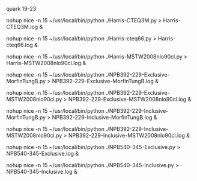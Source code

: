 quark 19-23

nohup nice -n 15 ~/usr/local/bin/python ./Harris-CTEQ3M.py > Harris-CTEQ3M.log &

nohup nice -n 15 ~/usr/local/bin/python ./Harris-cteq66.py > Harris-cteq66.log &

nohup nice -n 15 ~/usr/local/bin/python ./Harris-MSTW2008nlo90cl.py > Harris-MSTW2008nlo90cl.log &

nohup nice -n 15 ~/usr/local/bin/python ./NPB392-229-Exclusive-MorfinTungB.py > NPB392-229-Exclusive-MorfinTungB.log &

nohup nice -n 15 ~/usr/local/bin/python ./NPB392-229-Exclusive-MSTW2008nlo90cl.py > NPB392-229-Exclusive-MSTW2008nlo90cl.log &

nohup nice -n 15 ~/usr/local/bin/python ./NPB392-229-Inclusive-MorfinTungB.py > NPB392-229-Inclusive-MorfinTungB.log &

nohup nice -n 15 ~/usr/local/bin/python ./NPB392-229-Inclusive-MSTW2008nlo90cl.py > NPB392-229-Inclusive-MSTW2008nlo90cl.log &

nohup nice -n 15 ~/usr/local/bin/python ./NPB540-345-Exclusive.py > NPB540-345-Exclusive.log &

nohup nice -n 15 ~/usr/local/bin/python ./NPB540-345-Inclusive.py > NPB540-345-Inclusive.log &
